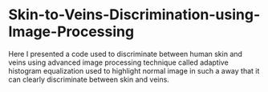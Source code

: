 # Skin-to-Veins-Discrimination-using-Image-Processing
Here I presented a code used to discriminate between human skin and veins using advanced image processing technique called adaptive histogram equalization used to highlight normal image in such a away that it can clearly discriminate between skin and veins.
